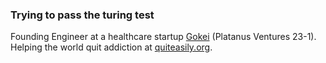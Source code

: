 ###  Trying to pass the turing test 

Founding Engineer at a healthcare startup [Gokei](https://www.getgokei.com/) (Platanus Ventures 23-1). Helping the world quit addiction at [quiteasily.org](https://www.quiteasily.org/).

<!-- ![doomplayer](https://github.com/user-attachments/assets/d20b80a7-8345-47d1-9574-3a9361fa795b)
 [ my website ](https://www.vicentematus.cl/) |  designs at dribble [@vicentematus](https://dribbble.com/vicentematus) | [street photographer ](https://www.flickr.com/photos/vicentematus/)
![DOOMGUY](https://github.com/user-attachments/assets/a4f033e8-d519-4d26-a91a-3a2e58e1f521) -->

<!--![music](https://github.com/user-attachments/assets/5815eabe-4376-423c-a18d-937f5ef1fc48)
 listening to: 
[![spotify-github-profile](https://spotify-github-profile.kittinanx.com/api/view?uid=matusvicente&cover_image=true&theme=novatorem&show_offline=false&background_color=4b3f3f&interchange=false&bar_color=53b14f&bar_color_cover=false)](https://spotify-github-profile.kittinanx.com/api/view?uid=matusvicente&redirect=true) ![music](https://github.com/user-attachments/assets/5815eabe-4376-423c-a18d-937f5ef1fc48)
-->
